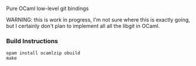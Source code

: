 Pure OCaml low-level git bindings

WARNING: this is work in progress, I'm not sure where this is exactly
going, but I certainly don't plan to implement all all the libgit in
OCaml.

### Build Instructions

```
opam install ocamlzip obuild
make
```